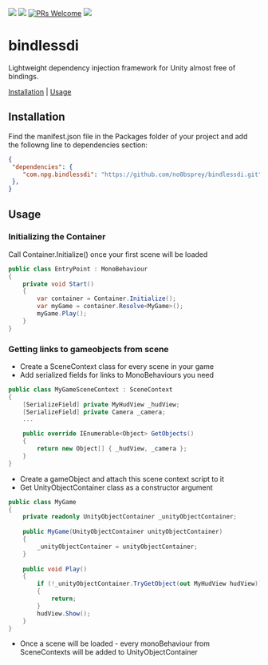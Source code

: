 ![](https://img.shields.io/badge/unity-2019.3%20or%20later-green)
[![](https://img.shields.io/github/license/no0bsprey/bindlessdi)](https://github.com/mob-sakai/UIEffect/blob/master/LICENSE.txt)
[![PRs Welcome](https://img.shields.io/badge/PRs-welcome-blue.svg?style=flat-square)](https://makeapullrequest.com)
![](https://img.shields.io/github/stars/no0bsprey/bindlessdi?style=social)

bindlessdi
===

Lightweight dependency injection framework for Unity almost free of bindings.

[Installation](#installation) | [Usage](#usage)

## Installation

Find the manifest.json file in the Packages folder of your project and add the followng line to dependencies section:
```json
{
 "dependencies": {
    "com.npg.bindlessdi": "https://github.com/no0bsprey/bindlessdi.git",
 },
}
```

## Usage

### Initializing the Container
Call Container.Initialize() once your first scene will be loaded
```c#
public class EntryPoint : MonoBehaviour
{
    private void Start()
    {
        var container = Container.Initialize();
        var myGame = container.Resolve<MyGame>();
        myGame.Play();
    }
}
```

### Getting links to gameobjects from scene
 - Create a SceneContext class for every scene in your game
 - Add serialized fields for links to MonoBehaviours you need
```c#
public class MyGameSceneContext : SceneContext
{
    [SerializeField] private MyHudView _hudView;
    [SerializeField] private Camera _camera;
    ...

    public override IEnumerable<Object> GetObjects()
    {
        return new Object[] { _hudView, _camera };
    }
}
```
 - Create a gameObject and attach this scene context script to it
 - Get UnityObjectContainer class as a constructor argument
```c#
public class MyGame
{
    private readonly UnityObjectContainer _unityObjectContainer;
    
    public MyGame(UnityObjectContainer unityObjectContainer)
    {
        _unityObjectContainer = unityObjectContainer;
    }
    
    public void Play()
    {
        if (!_unityObjectContainer.TryGetObject(out MyHudView hudView))
        {
            return;
        }
        hudView.Show();
    }
}
````
 - Once a scene will be loaded - every monoBehaviour from SceneContexts will be added to UnityObjectContainer
